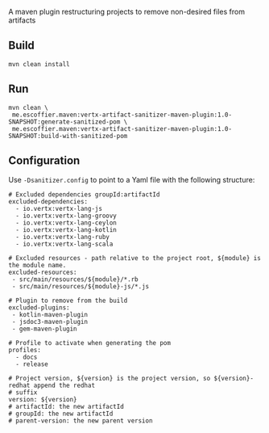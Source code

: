 A maven plugin restructuring projects to remove non-desired files from artifacts


## Build

```
mvn clean install
```
 
## Run
 
```
mvn clean \
 me.escoffier.maven:vertx-artifact-sanitizer-maven-plugin:1.0-SNAPSHOT:generate-sanitized-pom \
 me.escoffier.maven:vertx-artifact-sanitizer-maven-plugin:1.0-SNAPSHOT:build-with-sanitized-pom
``` 

## Configuration
 
Use `-Dsanitizer.config` to point to a Yaml file with the following structure:
 
```
# Excluded dependencies groupId:artifactId
excluded-dependencies:
  - io.vertx:vertx-lang-js
  - io.vertx:vertx-lang-groovy
  - io.vertx:vertx-lang-ceylon
  - io.vertx:vertx-lang-kotlin
  - io.vertx:vertx-lang-ruby
  - io.vertx:vertx-lang-scala

# Excluded resources - path relative to the project root, ${module} is the module name.
excluded-resources:
 - src/main/resources/${module}/*.rb
 - src/main/resources/${module}-js/*.js

# Plugin to remove from the build
excluded-plugins:
 - kotlin-maven-plugin
 - jsdoc3-maven-plugin
 - gem-maven-plugin

# Profile to activate when generating the pom
profiles:
  - docs
  - release

# Project version, ${version} is the project version, so ${version}-redhat append the redhat
# suffix
version: ${version}
# artifactId: the new artifactId
# groupId: the new artifactId
# parent-version: the new parent version  
``` 